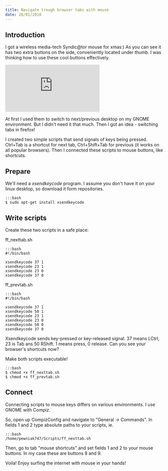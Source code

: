 ```yaml
---
title: Navigate trough browser tabs with mouse
date: 26/01/2010
---
```


## Introduction

I got a wireless media-tech Syndic@tor mouse for xmas:) As you can see it has two extra buttons on the side, conveniently located under thumb. I was thinking how to use these cool buttons effectively.

![my-mouse](http://www.media-tech.eu/incl/mini.php?str=ZmlsZT0vdXBsb2FkL210MTA3MF8yXzAxLmpwZyZ3aWR0aD0xMjAwJmhlaWdodD0xMDYzJm1vZGU9bWluaQ==)

At first I used them to switch to next/previous desktop on my GNOME environment. But I didn't need it that much. Then I got an idea - switching tabs in firefox!

I created two simple scripts that send signals of keys being pressed. Ctrl+Tab is a shortcut for next tab, Ctrl+Shift+Tab for previous (it works on all popular browsers). Then I connected these scripts to mouse buttons, like shortcuts.

## Prepare

We'll need a _xsendkeycode_ program. I assume you don't have it on your linux desktop, so download it form repositories.

    :::bash
    $ sudo apt-get install xsendkeycode

## Write scripts

Create these two scripts in a safe place:

ff_nexttab.sh

    :::bash
    #!/bin/bash

    xsendkeycode 37 1
    xsendkeycode 23 1
    xsendkeycode 23 0
    xsendkeycode 37 0

ff_prevtab.sh

    :::bash
    #!/bin/bash

    xsendkeycode 37 1
    xsendkeycode 50 1
    xsendkeycode 23 1
    xsendkeycode 23 0
    xsendkeycode 50 0
    xsendkeycode 37 0

Xsendkeycode sends key-pressed or key-released signal. 37 means LCtrl, 23 is Tab ans 50 RShift. 1 means press, 0 release. Can you see your browser's shortcuts now?

Make both scripts executable!

    :::bash
    $ chmod +x ff_nexttab.sh
    $ chmod +x ff_prevtab.sh

## Connect

Connecting scripts to mouse keys differs on various environments. I use GNOME with Compiz.

So, open up CompizConfig and navigate to "General -> Commands". In fields 1 and 2 type absolute paths to your scripts, ie.

    :::bash
    /home/pewniak747/Scripts/ff_nexttab.sh

Then, go to tab "mouse shortcuts" and set fields 1 and 2 to your mouse buttons. In my case these are buttons 8 and 9.

Voila! Enjoy surfing the internet with mouse in your hands!
